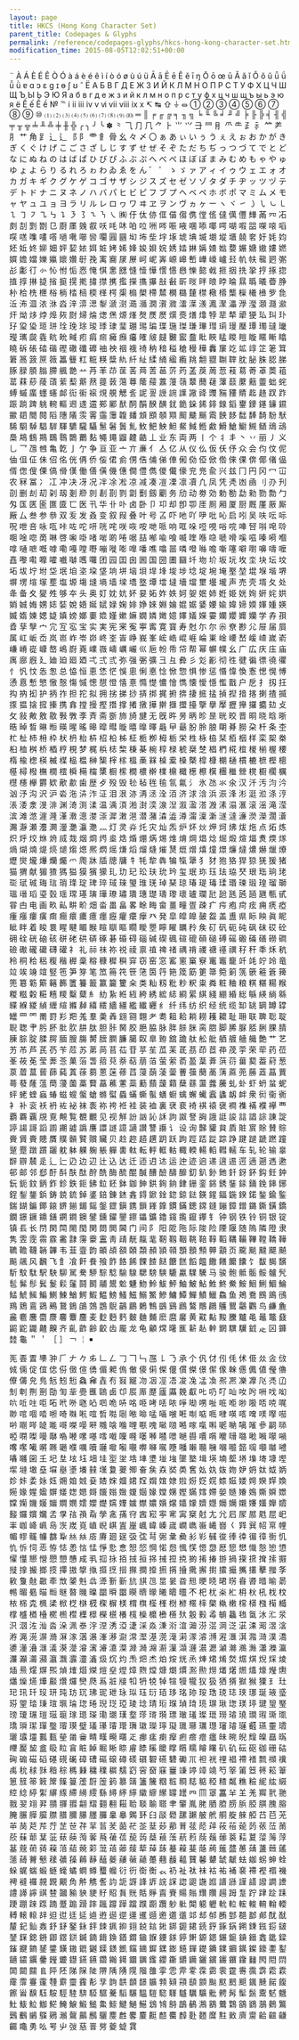 ```yaml
---
layout: page
title: HKCS (Hong Kong Character Set)
parent_title: Codepages & Glyphs
permalink: /reference/codepages-glyphs/hkcs-hong-kong-character-set.html
modification_time: 2015-08-05T12:02:51+00:00
---
```


¨ À Á È É Ê Ò Ó à á è é ê ì í ò ó ø ù ú ü Ā ā Ē ē Ě ě ī ŋ Ō ō œ ū Ǎ ǎ ǐ Ǒ ǒ ǔ ǖ ǘ ǚ ǜ ɐ ɑ ɔ ɛ ɡ ɪ ɵ ʃ ʊ ˆ Ё А Б В Г Д Е Ж З И Й К Л М Н О П Р С Т У Ф Х Ц Ч Ш Щ Ъ Ы Ь Э Ю Я а б в г д е ж з и й к л м н о п р с т у ф х ц ч ш щ ъ ы ь э ю я ё Ế ế Ề ề № ℡ ⅰ ⅱ ⅲ ⅳ ⅴ ⅵ ⅶ ⅷ ⅸ ⅹ ↸ ↹ ⇧ ⏚ ⏛ ① ② ③ ④ ⑤ ⑥ ⑦ ⑧ ⑨ ⑩ ⑴ ⑵ ⑶ ⑷ ⑸ ⑹ ⑺ ⑻ ⑼ ⑽ ═ ║ ╒ ╓ ╔ ╕ ╖ ╗ ╘ ╙ ╚ ╛ ╜ ╝ ╞ ╟ ╠ ╡ ╢ ╣ ╤ ╥ ╦ ╧ ╨ ╩ ╪ ╫ ╬ ╭ ╮ ╯ ╰ ✽ ⺀ ⺄ ⺆ ⺇ ⺈ ⺊ ⺌ ⺍ ⺕ ⺜ ⺝ ⺥ ⺧ ⺪ ⺬ ⺮ ⺶ ⺼ ⺾ ⻆ ⻊ ⻌ ⻍ ⻏ ⻖ ⻗ ⻞ ⻣ ⼳ 々 〆 〇 ぁ あ ぃ い ぅ う ぇ え ぉ お か が き ぎ く ぐ け げ こ ご さ ざ し じ す ず せ ぜ そ ぞ た だ ち ぢ っ つ づ て で と ど な に ぬ ね の は ば ぱ ひ び ぴ ふ ぶ ぷ へ べ ぺ ほ ぼ ぽ ま み む め も ゃ や ゅ ゆ ょ よ ら り る れ ろ ゎ わ ゐ ゑ を ん ゛ ゜ ゝ ゞ ァ ア ィ イ ゥ ウ ェ エ ォ オ カ ガ キ ギ ク グ ケ ゲ コ ゴ サ ザ シ ジ ス ズ セ ゼ ソ ゾ タ ダ チ ヂ ッ ツ ヅ テ デ ト ド ナ ニ ヌ ネ ノ ハ バ パ ヒ ビ ピ フ ブ プ ヘ ベ ペ ホ ボ ポ マ ミ ム メ モ ャ ヤ ュ ユ ョ ヨ ラ リ ル レ ロ ヮ ワ ヰ ヱ ヲ ン ヴ ヵ ヶ ー ヽ ヾ ㇀ ㇁ ㇂ ㇃ ㇄ ㇅ ㇆ ㇇ ㇈ ㇉ ㇊ ㇋ ㇌ ㇍ ㇎ ㇏ ㈱ 㐵 㑀 㑊 㑌 㑤 㑳 㑺 㑽 㑾 㒓 㒖 㒥 㒯 㒼 㓁 㓈 㓟 㓤 㓻 㔆 㔾 㕑 㕓 㕙 㕡 㕭 㕰 㕲 㕷 㕸 㖄 㖗 㖘 㖡 㖥 㖭 㖿 㗁 㗅 㗇 㗊 㗎 㗒 㗖 㗛 㗝 㗱 㗲 㗳 㗻 㗾 㘉 㘘 㘚 㘣 㘥 㘭 㘵 㘹 㘾 㙇 㙈 㙉 㙎 㙟 㙡 㙺 㚁 㚚 㚥 㚪 㚬 㚰 㚱 㚵 㚹 㚼 㛁 㛃 㛄 㛅 㛇 㛈 㛓 㛔 㛖 㛝 㛡 㛢 㛥 㛦 㛵 㜁 㜃 㜈 㜊 㜍 㜜 㜢 㜣 㜥 㜬 㜭 㜰 㜲 㜳 㜺 㝀 㝃 㝢 㝯 㞗 㞠 㞹 㞾 㟖 㟲 㟸 㟻 㠏 㠙 㠠 㠭 㠶 㠸 㡣 㢠 㣃 㣌 㣑 㣔 㣺 㤈 㤔 㤧 㤲 㤿 㥍 㥣 㥸 㦀 㦉 㦊 㦒 㦙 㦛 㦡 㦤 㦸 㧜 㧢 㧥 㧬 㧸 㧻 㧾 㨁 㨃 㨆 㨗 㨘 㨩 㨪 㨴 㩋 㩒 㩗 㩜 㩞 㩦 㩧 㪗 㪫 㪽 㫞 㫠 㫰 㫲 㫻 㬎 㬙 㬢 㬫 㬹 㭂 㭘 㭠 㭱 㭲 㭻 㭼 㮀 㮕 㮖 㮙 㮡 㮼 㮾 㯂 㯄 㯗 㯝 㯬 㯲 㯳 㯴 㰍 㰑 㰕 㰘 㱔 㲋 㳋 㳍 㳑 㳖 㳜 㳫 㳯 㴒 㴓 㴝 㴲 㴻 㵆 㵌 㵎 㵑 㵟 㵢 㵩 㵪 㵯 㵵 㵽 㶅 㶈 㶊 㶏 㶑 㶥 㶭 㶴 㶿 㷆 㷇 㷉 㷌 㷍 㷓 㷛 㷧 㷨 㷫 㷳 㷴 㷷 㷼 㷽 㸆 㹀 㹃 㹈 㹕 㹴 㺨 㺩 㺪 㺭 㺱 㺸 㺿 㻂 㻇 㻊 㻌 㻐 㻑 㻖 㻗 㻚 㻛 㻞 㻡 㻢 㻧 㻩 㻫 㻰 㻳 㻴 㻺 㻼 㻿 㼀 㼄 㼆 㼇 㼎 㽓 㽘 㽙 㽣 㽼 㾓 㿀 㿈 㿗 㿜 㿥 㿭 㿹 㿺 䀄 䀉 䀝 䀹 䁅 䁓 䁗 䁢 䁥 䁪 䁯 䁱 䂨 䂻 䂿 䃈 䃘 䃟 䃸 䃺 䄂 䄃 䄄 䄉 䄎 䄲 䅧 䅬 䅮 䅼 䅿 䆐 䆲 䇄 䇊 䇏 䇛 䇭 䇯 䇹 䈑 䈣 䉀 䉠 䉪 䉶 䉺 䊌 䊔 䊢 䊵 䊹 䊼 䋴 䋻 䋼 䌫 䍮 䎗 䎚 䎺 䏁 䏙 䏟 䏭 䏰 䏲 䐁 䐂 䐓 䐥 䐭 䑺 䒏 䒑 䒟 䒠 䒢 䒰 䒷 䒽 䓀 䓃 䓅 䓎 䓝 䓞 䓟 䓤 䓩 䓪 䓫 䓬 䓴 䔃 䔄 䔉 䔋 䔖 䔛 䔝 䔧 䔮 䔳 䔶 䔻 䔽 䔿 䕃 䕑 䕒 䕕 䕘 䕜 䕡 䕢 䕪 䕭 䕷 䕸 䖅 䖦 䖳 䗚 䗩 䗪 䘃 䘆 䘏 䘕 䘗 䙛 䙺 䚀 䚡 䚻 䛏 䛐 䛵 䛷 䜓 䜘 䜶 䝄 䝎 䝏 䝼 䞘 䞦 䟕 䟭 䟴 䠀 䠋 䠷 䡝 䡱 䢛 䢭 䢮 䣐 䣝 䣭 䣳 䣺 䤆 䤑 䤞 䤥 䤪 䤭 䤵 䤼 䤾 䥅 䥑 䥓 䥥 䥪 䥲 䦉 䦡 䦧 䧟 䧥 䧧 䨏 䨝 䨤 䨵 䪖 䪤 䪴 䪸 䫑 䫤 䫿 䬐 䬙 䬠 䬬 䬷 䭯 䭰 䭲 䭻 䭾 䮎 䮐 䮓 䮖 䮗 䮝 䮽 䮾 䯀 䰄 䰇 䰎 䰲 䰻 䰾 䱀 䱇 䱗 䱛 䱭 䱷 䱻 䱽 䲁 䲅 䲤 䲮 䲰 䲷 䳍 䳡 䳢 䳭 䴇 䴉 䴐 䴴 䵶 䵷 䶉 䶑 䶜 丄 业 东 両 两 丨 个 丬 丯 丶 丷 丽 丿 义 乚 乛 乪 乸 亀 亁 亅 亇 争 亘 亚 亠 亣 亷 亻 亼 亿 从 仪 仫 仮 仸 伃 众 会 伨 伩 伲 伷 伹 佂 佅 佋 佲 侊 侢 侨 侫 侰 侴 侽 俈 俌 俤 俥 俰 俲 俹 俽 倃 倈 倮 倴 倻 偖 偘 偦 偬 傁 傈 傐 傦 傼 働 僐 僙 僟 僡 僴 僼 儁 儍 儎 儫 兖 兠 兪 兴 兹 冂 円 冈 冖 冚 农 冧 冨 冫 冮 冲 决 冴 况 冸 凃 凇 凉 减 凑 凒 凓 凛 凟 凢 凤 凭 凴 凼 凾 刂 刅 刋 刟 删 刦 刧 刴 刼 剗 剙 剠 剨 剳 剹 劏 劐 劔 劚 务 劤 动 劵 効 勅 勌 勐 勑 勠 勡 勹 匁 匤 匧 匬 匲 匳 匸 医 卂 华 卝 卟 卤 卧 卩 卭 却 卽 卾 厓 厠 厢 厦 厨 厩 厪 厫 厮 厰 厶 叁 参 叅 双 叐 发 叒 变 叙 叚 叠 叶 号 叾 吓 吔 吖 吚 吡 吣 启 吲 吴 呋 呍 呩 呪 呭 咅 咏 咓 咔 咗 咜 咞 咣 咤 咲 咴 咹 哋 哌 响 哐 哚 哣 哯 唂 唍 唓 唘 唞 唣 唥 唨 唫 唿 啇 啉 啓 啝 啩 啫 啱 啲 啳 啹 喆 喐 喩 喰 喴 喹 喺 喼 嗁 嗗 嗘 嗞 嗪 嗬 嗰 嗱 嗵 嗻 嘅 嘑 嘞 嘠 嘡 嘢 嘣 嘥 嘭 嘷 噃 噍 噏 噐 噒 噔 噝 噡 噺 噻 噼 嚉 嚊 嚋 嚒 嚞 嚟 嚡 嚤 嚯 嚱 嚹 嚿 囖 团 园 囯 囱 囻 国 圀 圕 圝 圲 圽 圿 坂 坃 坆 坔 块 坛 坟 坧 坺 坾 坿 垈 垊 垍 垐 垜 垡 垧 垪 垴 垻 垾 埄 埈 埗 埝 埞 埦 埯 埾 堃 堒 堢 堦 堺 塀 塄 塇 塜 塟 塩 塬 塲 塳 墒 墙 墚 墧 墪 墰 墵 墶 墻 壋 壐 壜 壠 声 売 壳 壻 夂 处 夅 备 夊 夑 夝 够 夲 头 奥 奵 妉 妔 妚 妟 妬 妰 妷 妸 妿 姄 姉 姙 姫 姯 姰 姸 姹 娂 娋 娍 娒 娚 娡 娤 娧 娪 娫 娬 娽 婅 婔 婙 婡 婣 婨 婫 婮 婱 婹 婾 媁 媂 媆 媈 媑 媖 媙 媠 媡 媤 媫 嫃 嫎 嫏 嫑 嫓 嫤 嫰 嫲 嫺 嫾 嬍 嬑 嬕 嬟 嬫 孁 孄 孆 孊 孏 学 孨 孭 孴 孶 孼 宀 宂 宐 宖 宝 实 実 宪 宷 寃 寕 寗 寛 寳 寿 尅 尓 尔 尜 尞 尠 尣 屉 届 屓 属 屸 岅 岙 岚 岜 岞 岺 峁 峂 峑 峕 峥 峩 峯 峵 峼 崐 崕 崘 崬 崯 崾 嵆 嵈 嵖 嵗 嵛 嵰 嵴 嵸 嵻 嶅 嶋 嶎 嶤 嶫 嶶 嶹 巁 巗 巛 巵 帉 帋 帒 帮 幂 幈 幞 幺 广 広 庆 庒 庙 庽 廍 廐 廴 廸 廹 廻 廼 弌 弍 弎 弥 强 弻 彍 彐 彑 彜 彡 彣 彲 彻 徃 徤 徧 徱 徺 忂 忄 忛 忟 怣 怱 总 恊 恒 恵 恷 恾 悞 悤 悧 悳 惗 惞 惣 惧 惨 惩 惽 愇 愌 愙 愢 愰 愽 慂 慐 慙 慜 慠 慤 慯 慽 憁 憇 憕 憘 憙 憜 憷 憹 懀 懏 懐 懓 懚 懢 戬 户 戹 扌 扨 抂 抅 抐 抝 护 抦 拃 担 拕 拟 拥 挘 挮 挱 挵 挷 捤 捬 捹 捿 掋 掹 揁 揑 揞 揢 揦 揸 揻 揼 揾 搇 搲 搸 携 搻 摚 摱 摼 撍 撑 撯 撴 撶 擀 擓 擝 擡 擥 擧 擪 攊 攑 攞 攟 攰 攴 攵 敍 敟 敫 敭 斅 斆 斈 斉 斋 斵 斾 旑 旔 无 旣 旿 昘 昞 昣 昰 晄 晈 晋 晍 晓 晗 晣 晧 晫 晳 晽 暅 暎 暒 暚 暤 暭 暳 暶 暿 曍 曎 曧 曱 朂 朌 朎 朖 朙 朞 朥 朶 杄 条 杢 杧 杫 杮 枏 枠 枤 枬 枱 枿 柖 柗 柹 柾 栀 栁 栂 栃 栄 栍 栐 栛 栞 栢 栶 样 栾 桇 桊 桕 桖 桝 桥 梄 梈 梘 梦 梶 梹 梽 棃 棅 棊 椀 椁 椂 椃 椉 椘 椙 椚 椛 椬 椶 椾 楃 楆 楕 楡 楤 楧 楲 楳 榀 榅 榊 榘 榟 榢 榲 槀 槑 槕 槖 槡 槩 槹 槺 樃 樋 樌 樚 樜 樫 樬 樭 樳 橃 橅 橌 橒 橓 橗 橣 橥 橱 橴 橺 檂 檊 檏 檙 檝 檧 檫 檱 檲 檵 檾 櫈 櫉 櫊 櫔 櫘 櫶 欅 欝 欵 歒 歗 歯 歴 歺 殁 毁 毜 毡 毪 毺 氜 氱 氵 氷 氹 氺 氽 汉 汘 汚 汮 汵 汹 汿 沟 沢 沪 沯 沲 泋 泎 泟 泪 泿 洂 洅 洆 洤 洦 济 浗 浛 浜 浱 浲 涁 涏 涖 涤 涥 涱 涹 淾 渂 渄 渊 渏 渕 渘 温 渪 湏 湐 湗 湙 湶 湼 溆 溋 溚 溵 溸 溻 滙 滚 滛 滝 滢 滨 滩 滺 漄 漋 漌 漖 漗 漤 漴 漽 潄 潖 潜 潴 潹 澁 澊 澝 澟 澵 澻 澾 濓 濙 濚 濶 濸 瀃 瀞 瀬 灋 灍 灐 灔 灜 灧 灬 灯 灵 灷 灹 灾 灿 炁 炉 炋 炏 炠 炣 炥 炦 炧 点 炻 炼 炽 烀 烄 烌 烐 烕 烖 烟 烱 烵 烾 焅 焝 焩 焫 焬 焳 焴 焵 焻 焾 煀 煅 煊 煏 煑 煗 煫 煱 煳 煵 煶 煷 煺 煼 煾 熈 熌 熎 熑 熖 熘 熢 熣 熭 熴 熷 熺 燑 燝 燫 燵 燶 爀 爉 爎 爏 爕 爖 爗 爤 爥 爫 爮 牀 牐 牕 牗 牜 牦 犂 犇 犏 犔 犟 犭 犲 狍 狢 猂 猄 猐 猨 猪 猫 猬 献 猸 猹 獁 獈 獏 獱 獴 玌 玏 玘 玜 玞 玧 玪 玺 珉 珎 珏 珐 珕 珡 珢 珤 珦 珯 珳 珷 珹 珻 琂 琑 琒 琔 琕 琗 琙 琜 琞 琟 琷 琸 琹 琼 瑃 瑅 瑇 瑈 瑉 瑓 瑖 瑝 瑠 瑡 瑥 瑨 瑫 瑬 瑴 瑶 瑺 璂 璌 璍 璙 璛 璝 璤 璴 璹 瓈 瓌 瓐 瓓 瓧 瓰 瓱 瓲 瓸 甅 甎 甙 甞 甴 电 画 畂 畆 畊 畍 畑 畓 畕 畠 畧 畭 畮 畲 畺 疃 疍 疎 疒 疞 疱 疴 痃 痈 痜 瘂 瘇 瘬 瘻 癀 癍 癎 癏 癑 癔 癦 癧 癯 癳 癴 癶 発 皐 皡 皥 皷 盌 盖 盙 県 眎 眏 眞 眤 眦 眫 着 睃 睘 睲 睷 睸 睺 睻 瞓 瞘 瞯 瞹 瞾 矃 矅 矋 矝 矦 矴 矾 砈 砘 砜 砞 砹 砼 砽 硂 硄 硇 硋 硑 硓 硔 硦 硺 碁 碈 碍 碯 碱 碶 碸 碹 磇 磒 磓 磗 磘 磤 磮 磰 磱 磵 礆 礮 礲 礳 礴 礶 礻 礼 祘 祙 祢 祱 祾 禀 禃 禆 禇 禑 禙 禝 禟 禥 禩 秄 秆 秊 秌 秔 秢 秱 秴 稆 稪 稭 稺 稾 穃 穅 穉 穥 穽 窃 窑 窓 窰 窻 窼 竂 竃 竈 竉 竏 竓 竚 竛 竜 竝 竢 竧 竩 竪 竾 笋 笌 笔 笟 笧 笩 笹 筂 筃 筕 筢 筬 筯 筻 箒 箢 箣 箲 篏 篐 篬 篺 篼 簒 簕 簛 簵 籂 籄 籑 籖 籝 籭 籰 籴 类 籼 籾 粃 粆 粎 粜 粦 粧 粬 粮 粸 糂 糃 糇 糉 糍 糓 糚 糦 糭 糳 糵 糹 糼 紥 絍 絚 絝 綉 綋 綕 綗 綤 綨 綫 綳 緍 総 緐 緓 緔 緜 緤 緥 緵 緽 緾 縇 縧 繛 繥 繧 繬 繮 繿 纎 纒 纟 纤 纬 纺 织 经 统 缆 缷 罀 罁 罇 罉 罎 罒 罓 罱 罸 羏 羓 羗 羣 羮 羴 翝 翧 翺 耂 耈 耝 耠 耥 耮 耯 耱 耻 耼 联 聛 聡 聢 聣 聦 肀 肟 肧 肶 肷 肼 肽 胆 胩 胬 胶 脃 脇 脉 脌 脎 脒 脔 脗 脚 脪 脲 脴 脷 腂 腈 腖 腙 腚 腬 腭 腼 膄 膓 膥 膪 膶 臁 臈 臤 臯 臶 舘 舚 舦 舩 舭 舾 艔 艢 艥 艶 艹 艺 艻 芇 芦 芪 芿 苄 苊 苏 苐 苘 苢 苮 苷 苸 苼 苽 苿 茋 茘 茚 茝 茽 荗 荢 荣 荦 药 莅 莑 莜 莬 莹 莾 菍 菓 菭 萅 萔 萖 萘 萜 萠 萡 萤 萦 萮 萾 葈 葊 葓 葕 葘 葜 葢 葤 葱 葲 葿 蒀 蒈 蒒 蒓 蒖 蒣 蒭 蒽 蒾 蓚 蓞 蓡 蓢 蓤 蓥 蓸 蔃 蔅 蔐 蔳 蔴 蔸 蕂 蕋 蕌 蕒 蕚 蕟 蕯 蕰 蕳 薓 薗 藁 藖 藠 藮 藼 蘂 蘍 蘏 蘐 蘔 蘖 蘨 蘯 虂 虅 虬 虲 虾 蚒 蚠 蚭 蚲 蛯 蝰 蝱 蝽 螆 螋 螌 螥 螩 螱 蟁 蟎 蟖 蟚 蟮 蟵 蠄 蠏 蠘 蠧 蠭 衂 衅 衆 衏 衞 衠 衤 补 衮 袄 袇 袏 袐 袜 袠 袮 袴 袵 袿 装 裇 裏 裦 裵 裿 褀 褤 襃 襇 襍 襔 襥 襷 覀 覇 覉 覊 覑 覔 覥 覧 覩 覼 见 视 觧 訜 訩 訫 訸 訽 詉 詧 詾 誐 誔 誜 誩 誯 誴 諌 諚 諪 諹 謌 謟 謭 謿 譃 譌 譍 譞 譢 譩 讁 讃 讐 讛 讠 设 询 豑 貛 貟 貭 賍 賔 賖 賛 賩 賫 賲 賷 贃 贋 贌 贑 贒 贘 贜 贝 赺 趂 趦 趩 跀 跃 跔 踁 踎 踨 踪 踭 踺 蹆 蹏 蹨 蹱 蹵 蹷 蹾 躀 躧 躭 躰 躶 躹 躼 軃 軎 軚 転 軤 軭 軲 輙 輭 輰 轁 轊 轜 车 轧 轮 输 辠 辥 辧 辳 辵 辶 辷 辸 边 辺 辻 込 达 迁 迊 迌 迏 运 迚 迹 逈 递 逳 逷 遌 遖 遡 遤 遬 邨 邮 邻 郄 酑 酙 酜 酞 酧 酰 酶 酼 醌 醎 醩 醶 醻 釄 釖 釟 釥 釶 釺 釾 鈈 鈎 鈓 鈡 鈨 鈪 鈫 鈵 鈼 鉁 鉄 鉕 鉘 鉝 鉟 鉢 鉫 鉮 鉷 銁 銄 銉 銏 銮 銱 銹 銺 銾 銿 鋔 鋛 鋣 鋥 鋫 鋬 鋲 鋳 鋴 鋶 鋽 錃 錇 錬 錰 錱 鍀 鍁 鍂 鍃 鍄 鍅 鍈 鍟 鍢 鍦 鍨 鍩 鍫 鍮 鍳 鍴 鍸 鍽 鎁 鎄 鎅 鎆 鎇 鎐 鎜 鎠 鎭 鎸 鎻 鎽 鎿 鏆 鏋 鏓 鏛 鏠 鏰 鏱 鏳 鏴 鐁 鐄 鐈 鐗 鐛 鐝 鐤 鐥 鐦 鐧 鐭 鐾 鑂 鑃 鑍 鑔 鑘 鑛 鑥 鑧 鑬 鑹 鑻 钅 钟 钢 铁 铃 铜 银 锭 镇 镸 长 閅 閖 閗 閙 閠 関 閦 閧 閪 门 间 阝 阳 阸 陁 际 陖 险 陻 隁 随 隖 隣 隥 隶 隽 雴 霃 霛 霡 霱 霴 霶 靀 靁 靑 靕 靗 靝 靟 靭 靱 鞇 鞉 鞛 鞟 鞱 鞲 鞴 鞸 鞺 鞽 鞾 韀 韂 韈 韒 韠 韦 韮 韲 韵 頔 頕 頟 頣 頮 頳 頴 顇 顋 顖 顦 顨 顬 页 颴 颷 颹 飃 飇 飈 飊 风 飜 飞 飠 飡 飦 飬 飱 飵 餎 餙 餜 餷 餸 餹 餻 饀 饂 饊 饍 饝 饢 饣 馛 馤 馪 馸 馼 駄 駅 駚 駠 駡 駦 駵 騌 騐 騟 騡 騦 騯 騻 騼 驘 驜 驣 马 骏 骲 骶 骺 骽 髗 髠 髢 髴 髿 鬂 鬉 鬏 鬔 鬪 鬭 鬴 鬹 魀 魐 魩 魿 鮁 鮃 鮋 鮍 鮎 鮏 鮗 鮝 鮟 鮰 鯏 鯝 鯩 鯭 鯱 鯴 鯿 鰂 鰊 鰌 鰐 鰕 鰛 鰟 鰠 鰦 鰯 鰵 鰺 鱅 鱏 鱓 鱝 鱲 鱻 鱼 鴂 鴌 鴖 鴡 鴴 鴹 鵄 鵉 鵎 鵐 鵞 鵭 鵮 鵼 鵾 鶃 鶓 鶥 鶫 鶽 鷀 鷄 鷉 鷔 鷼 鸊 鸌 鸎 鸘 鸜 鸟 鹻 麁 麄 麅 麐 麕 麖 麘 麞 麢 麦 麨 麪 麫 麬 麯 麱 麽 麿 黁 黄 黆 黇 黢 黱 黸 黾 鼂 鼈 鼗 鼦 鼧 鼹 齄 齅 齐 齓 齚 齢 齩 齿 龎 龙 龟 龥 龦 龧 龨 龩 龪 龫 龬 龭 龮 龯 龰 龱 龲 龳 龜 ＂ ＇ ［ ］ ￢ ￤ ￭ 

&#x20021; &#x2003e; &#x20046; &#x2004e; &#x20068; &#x20086; &#x20087; &#x2008a; &#x20094; &#x200ca; &#x200cb; &#x200cc; &#x200cd; &#x200d1; &#x200ee; &#x2010c; &#x2010e; &#x20118; &#x201a4; &#x201a9; &#x201ab; &#x201c1; &#x201d4; &#x201f2; &#x20204; &#x2020c; &#x20214; &#x20239; &#x2025b; &#x20274; &#x20275; &#x20299; &#x2029e; &#x202a0; &#x202b7; &#x202bf; &#x202c0; &#x202e5; &#x2030a; &#x20325; &#x20341; &#x20345; &#x20346; &#x20347; &#x2037e; &#x2037f; &#x20380; &#x203a0; &#x203a7; &#x203b5; &#x203c9; &#x203cb; &#x203f5; &#x203fc; &#x20413; &#x20414; &#x2041f; &#x20465; &#x20487; &#x2048e; &#x20491; &#x20492; &#x204a3; &#x204d7; &#x204fc; &#x204fe; &#x20547; &#x2058e; &#x205a5; &#x205b3; &#x205c3; &#x205ca; &#x205d0; &#x205d5; &#x205df; &#x205e0; &#x205eb; &#x20611; &#x20615; &#x20619; &#x2061a; &#x20630; &#x20656; &#x20676; &#x2070e; &#x20731; &#x20779; &#x2082c; &#x20873; &#x208d5; &#x20916; &#x20923; &#x20954; &#x20979; &#x209e7; &#x20a11; &#x20a50; &#x20a6f; &#x20ab4; &#x20ac2; &#x20acd; &#x20b0d; &#x20b8f; &#x20b9f; &#x20ba8; &#x20ba9; &#x20bbf; &#x20bc6; &#x20bcb; &#x20be2; &#x20beb; &#x20bfb; &#x20bff; &#x20c0b; &#x20c0d; &#x20c20; &#x20c34; &#x20c3a; &#x20c3b; &#x20c41; &#x20c42; &#x20c43; &#x20c53; &#x20c65; &#x20c77; &#x20c78; &#x20c7c; &#x20c8d; &#x20c96; &#x20c9c; &#x20cb5; &#x20cb8; &#x20ccf; &#x20cd3; &#x20cd4; &#x20cd5; &#x20cd6; &#x20cdd; &#x20ced; &#x20cff; &#x20d15; &#x20d28; &#x20d31; &#x20d32; &#x20d46; &#x20d47; &#x20d48; &#x20d49; &#x20d4c; &#x20d4d; &#x20d4e; &#x20d6f; &#x20d71; &#x20d74; &#x20d7c; &#x20d7e; &#x20d7f; &#x20d96; &#x20d9c; &#x20da7; &#x20db2; &#x20dc8; &#x20e04; &#x20e09; &#x20e0a; &#x20e0d; &#x20e0e; &#x20e0f; &#x20e10; &#x20e11; &#x20e16; &#x20e1d; &#x20e4c; &#x20e6d; &#x20e73; &#x20e75; &#x20e76; &#x20e77; &#x20e78; &#x20e79; &#x20e7a; &#x20e7b; &#x20e8c; &#x20e96; &#x20e98; &#x20e9d; &#x20ea2; &#x20eaa; &#x20eab; &#x20eac; &#x20eb6; &#x20ed7; &#x20ed8; &#x20edd; &#x20ef8; &#x20ef9; &#x20efa; &#x20efb; &#x20f1d; &#x20f26; &#x20f2d; &#x20f2e; &#x20f30; &#x20f31; &#x20f3b; &#x20f4c; &#x20f64; &#x20f8d; &#x20f90; &#x20fad; &#x20fb4; &#x20fb5; &#x20fb6; &#x20fbc; &#x20fdf; &#x20fea; &#x20feb; &#x20fec; &#x20fed; &#x21014; &#x2101d; &#x2101e; &#x2104f; &#x2105c; &#x2106f; &#x21075; &#x21076; &#x21077; &#x21078; &#x2107b; &#x21088; &#x21096; &#x2109d; &#x210b4; &#x210bf; &#x210c0; &#x210c1; &#x210c7; &#x210c8; &#x210c9; &#x210cf; &#x210d3; &#x210e4; &#x210f4; &#x210f5; &#x210f6; &#x2112f; &#x2113b; &#x2113d; &#x21145; &#x21148; &#x2114f; &#x21180; &#x21187; &#x211d9; &#x2123c; &#x2124f; &#x2127c; &#x212a8; &#x212a9; &#x212b0; &#x212e3; &#x212fe; &#x21302; &#x21303; &#x21304; &#x21305; &#x21336; &#x2133a; &#x21375; &#x21376; &#x2138e; &#x21398; &#x2139c; &#x213c5; &#x213c6; &#x213ed; &#x213fe; &#x21413; &#x21416; &#x21424; &#x2143f; &#x21452; &#x21454; &#x21455; &#x2148a; &#x21497; &#x214b6; &#x214e8; &#x214fd; &#x21577; &#x21582; &#x21596; &#x2160a; &#x21613; &#x21619; &#x2163e; &#x21661; &#x21692; &#x216b8; &#x216ba; &#x216c0; &#x216c1; &#x216c2; &#x216d3; &#x216d5; &#x216df; &#x216e6; &#x216e7; &#x216e8; &#x216fa; &#x216fb; &#x216fc; &#x216fe; &#x2170d; &#x21710; &#x21726; &#x2173a; &#x2173b; &#x2173c; &#x21757; &#x2176c; &#x2176d; &#x2176e; &#x2176f; &#x21770; &#x21771; &#x21773; &#x21774; &#x217ab; &#x217b0; &#x217b1; &#x217b2; &#x217b3; &#x217b4; &#x217b5; &#x217c3; &#x217c7; &#x217d9; &#x217da; &#x217db; &#x217dc; &#x217df; &#x217ef; &#x217f5; &#x217f6; &#x217f8; &#x217f9; &#x217fa; &#x217fb; &#x217fc; &#x21820; &#x21828; &#x21829; &#x2182a; &#x2182d; &#x21839; &#x2183a; &#x2183b; &#x21840; &#x21845; &#x21852; &#x2185e; &#x21861; &#x21862; &#x21863; &#x21864; &#x21877; &#x2187b; &#x21883; &#x21884; &#x21885; &#x2189e; &#x2189f; &#x218a0; &#x218a1; &#x218a2; &#x218be; &#x218bf; &#x218d1; &#x218d6; &#x218d7; &#x218d8; &#x218d9; &#x218fa; &#x21903; &#x21904; &#x21905; &#x21910; &#x21911; &#x21912; &#x21915; &#x2191c; &#x21922; &#x21927; &#x2193b; &#x21944; &#x21958; &#x2196a; &#x2197c; &#x21980; &#x21983; &#x21988; &#x21996; &#x219db; &#x219f3; &#x21a2d; &#x21a34; &#x21a45; &#x21a4b; &#x21a63; &#x21b44; &#x21bc1; &#x21bc2; &#x21c2a; &#x21c70; &#x21ca2; &#x21ca5; &#x21cac; &#x21d46; &#x21d5e; &#x21d90; &#x21db6; &#x21dba; &#x21dca; &#x21dd1; &#x21deb; &#x21df9; &#x21e1c; &#x21e23; &#x21e37; &#x21e3d; &#x21e89; &#x21ea4; &#x21ea8; &#x21ec8; &#x21ed5; &#x21f0f; &#x21f15; &#x21f6a; &#x21f9e; &#x21fa1; &#x21fe8; &#x22045; &#x22049; &#x2207e; &#x2209a; &#x220c7; &#x220fc; &#x2212a; &#x2215b; &#x22173; &#x2217a; &#x221a1; &#x221c1; &#x221c3; &#x22208; &#x2227c; &#x22321; &#x22325; &#x223bd; &#x223d0; &#x223d7; &#x223fa; &#x22465; &#x22471; &#x2248b; &#x22491; &#x224b0; &#x224ed; &#x22513; &#x2251b; &#x22530; &#x22554; &#x2258d; &#x225af; &#x225be; &#x2261b; &#x2261c; &#x2262b; &#x22668; &#x2267a; &#x22696; &#x22698; &#x226f4; &#x226f5; &#x226f6; &#x22712; &#x22714; &#x2271b; &#x2271f; &#x2272a; &#x22775; &#x22781; &#x22796; &#x227b4; &#x227b5; &#x227cd; &#x22803; &#x2285f; &#x22860; &#x22871; &#x228ad; &#x228c1; &#x228f7; &#x22926; &#x22939; &#x2294f; &#x22967; &#x2296b; &#x22980; &#x22993; &#x22a66; &#x22acf; &#x22ad5; &#x22ae6; &#x22ae8; &#x22b0e; &#x22b22; &#x22b3f; &#x22b43; &#x22b6a; &#x22bca; &#x22bce; &#x22c26; &#x22c27; &#x22c38; &#x22c4c; &#x22c51; &#x22c55; &#x22c62; &#x22c88; &#x22c9b; &#x22ca1; &#x22ca9; &#x22cb2; &#x22cb7; &#x22cc2; &#x22cc6; &#x22cc9; &#x22d07; &#x22d08; &#x22d12; &#x22d44; &#x22d4c; &#x22d67; &#x22d8d; &#x22d95; &#x22da0; &#x22da3; &#x22da4; &#x22db7; &#x22dee; &#x22e0d; &#x22e36; &#x22e42; &#x22e78; &#x22e8b; &#x22eb3; &#x22eef; &#x22f74; &#x22fcc; &#x22fe3; &#x23033; &#x23044; &#x2304b; &#x23066; &#x2307d; &#x2307e; &#x2308e; &#x230b7; &#x230bc; &#x230da; &#x23103; &#x2313d; &#x2317d; &#x23182; &#x231a4; &#x231a5; &#x231b3; &#x231c8; &#x231c9; &#x231f7; &#x231f8; &#x231f9; &#x2320f; &#x23225; &#x2322f; &#x23231; &#x23232; &#x23233; &#x23234; &#x23256; &#x23262; &#x23281; &#x23289; &#x2328a; &#x232ab; &#x232ac; &#x232ad; &#x232d2; &#x232e0; &#x232e1; &#x23300; &#x2330a; &#x2331f; &#x233b4; &#x233cc; &#x233de; &#x233e6; &#x233f4; &#x233f5; &#x233f9; &#x233fa; &#x233fe; &#x23400; &#x2343f; &#x23450; &#x2346f; &#x23472; &#x234e5; &#x23519; &#x23530; &#x23551; &#x2355a; &#x23567; &#x23595; &#x23599; &#x2359c; &#x235cd; &#x235ce; &#x235cf; &#x235f3; &#x23600; &#x23617; &#x2361a; &#x2363c; &#x23640; &#x23659; &#x2365f; &#x23677; &#x236a6; &#x236ad; &#x236ba; &#x236df; &#x236ee; &#x23703; &#x23716; &#x23720; &#x2372d; &#x2372f; &#x2373f; &#x23766; &#x23781; &#x237a2; &#x237bc; &#x237c2; &#x237d5; &#x237d6; &#x237d7; &#x2383a; &#x239c2; &#x23aa7; &#x23adb; &#x23aee; &#x23afa; &#x23b1a; &#x23b5a; &#x23c63; &#x23c99; &#x23c9a; &#x23c9b; &#x23cb5; &#x23cb7; &#x23cc7; &#x23cc8; &#x23cc9; &#x23cfc; &#x23cfd; &#x23cfe; &#x23cff; &#x23d40; &#x23d5b; &#x23d7e; &#x23d8f; &#x23db6; &#x23db7; &#x23db8; &#x23db9; &#x23dba; &#x23dbb; &#x23dbc; &#x23dbd; &#x23de3; &#x23df8; &#x23e06; &#x23e11; &#x23e2c; &#x23e2d; &#x23e2e; &#x23e2f; &#x23e30; &#x23e31; &#x23e39; &#x23e88; &#x23e89; &#x23e8a; &#x23e8b; &#x23eb9; &#x23ebf; &#x23ed7; &#x23ef7; &#x23ef8; &#x23ef9; &#x23efa; &#x23efb; &#x23efc; &#x23f35; &#x23f41; &#x23f4a; &#x23f61; &#x23f7f; &#x23f80; &#x23f81; &#x23f82; &#x23f8f; &#x23fb4; &#x23fb7; &#x23fc0; &#x23fc5; &#x23feb; &#x23fec; &#x23fed; &#x23fee; &#x23fef; &#x23ff0; &#x24011; &#x24039; &#x2403a; &#x2403b; &#x2403c; &#x2403d; &#x24057; &#x24085; &#x2408b; &#x2408c; &#x2408d; &#x24091; &#x240c9; &#x240e1; &#x240ec; &#x24104; &#x2410f; &#x24119; &#x2413f; &#x24140; &#x24144; &#x2414e; &#x24155; &#x24156; &#x24157; &#x2415c; &#x2415f; &#x24177; &#x2417a; &#x241a3; &#x241a4; &#x241a5; &#x241ac; &#x241b5; &#x241cd; &#x241e2; &#x241fc; &#x2421b; &#x2424b; &#x24256; &#x24259; &#x24276; &#x24277; &#x24278; &#x24284; &#x24293; &#x24295; &#x242a5; &#x242bf; &#x242c1; &#x242c9; &#x242ca; &#x242ee; &#x242fa; &#x2430d; &#x2431a; &#x24334; &#x24348; &#x24362; &#x24363; &#x24364; &#x24365; &#x2438c; &#x24396; &#x2439c; &#x243bd; &#x243c1; &#x243e9; &#x243ea; &#x243f2; &#x243f8; &#x24404; &#x24435; &#x24436; &#x2445a; &#x2445b; &#x24473; &#x24487; &#x24488; &#x244b9; &#x244bc; &#x244ce; &#x244d3; &#x244d6; &#x24505; &#x24521; &#x24578; &#x245c8; &#x24618; &#x2462a; &#x24665; &#x24674; &#x24697; &#x246d4; &#x24706; &#x24725; &#x2472f; &#x2478f; &#x247e0; &#x24812; &#x24823; &#x24882; &#x248e9; &#x248f0; &#x248f1; &#x248f2; &#x248f3; &#x248fb; &#x248ff; &#x24900; &#x24901; &#x2490c; &#x24916; &#x24917; &#x24919; &#x2492f; &#x24933; &#x24934; &#x2493e; &#x2493f; &#x24940; &#x24941; &#x24942; &#x24943; &#x24962; &#x24963; &#x24974; &#x24975; &#x24976; &#x2497b; &#x2497f; &#x24982; &#x24988; &#x24989; &#x2498a; &#x2498b; &#x2498c; &#x2498d; &#x2498e; &#x2498f; &#x24994; &#x249a4; &#x249a7; &#x249a9; &#x249ab; &#x249ac; &#x249ad; &#x249b7; &#x249b8; &#x249b9; &#x249ba; &#x249bb; &#x249c5; &#x249d0; &#x249da; &#x249de; &#x249df; &#x249e3; &#x249e5; &#x249ec; &#x249ed; &#x249f6; &#x249f7; &#x249f8; &#x249f9; &#x249fb; &#x24a0e; &#x24a12; &#x24a13; &#x24a15; &#x24a21; &#x24a22; &#x24a23; &#x24a24; &#x24a25; &#x24a26; &#x24a27; &#x24a28; &#x24a29; &#x24a2a; &#x24a3e; &#x24a42; &#x24a45; &#x24a4a; &#x24a4e; &#x24a4f; &#x24a50; &#x24a51; &#x24a5d; &#x24a65; &#x24a66; &#x24a67; &#x24a71; &#x24a77; &#x24a78; &#x24a79; &#x24a7a; &#x24a8c; &#x24a93; &#x24a94; &#x24a95; &#x24a96; &#x24aa4; &#x24aa5; &#x24aa6; &#x24aa7; &#x24ab1; &#x24ab2; &#x24ab3; &#x24aba; &#x24abb; &#x24abc; &#x24ac0; &#x24ac7; &#x24aca; &#x24ad1; &#x24adf; &#x24ae2; &#x24ae9; &#x24b0f; &#x24b6e; &#x24bf5; &#x24c09; &#x24c9e; &#x24c9f; &#x24cc9; &#x24cd9; &#x24d06; &#x24d13; &#x24db8; &#x24dea; &#x24deb; &#x24e3b; &#x24e50; &#x24ea5; &#x24ea7; &#x24f0e; &#x24f5c; &#x24f82; &#x24f86; &#x24f97; &#x24f9a; &#x24fa9; &#x24fb8; &#x24fc2; &#x2502c; &#x25052; &#x2509d; &#x2512b; &#x25148; &#x2517d; &#x2517e; &#x251cd; &#x251e3; &#x251e6; &#x251e7; &#x25220; &#x25221; &#x25250; &#x25299; &#x252c7; &#x252d8; &#x2530e; &#x25311; &#x25313; &#x25419; &#x25425; &#x2542f; &#x25430; &#x25446; &#x2546c; &#x2546e; &#x2549a; &#x25531; &#x25535; &#x2553f; &#x2555b; &#x2555c; &#x2555d; &#x2555e; &#x25562; &#x25565; &#x25566; &#x25581; &#x25584; &#x2558f; &#x255b9; &#x255d5; &#x255db; &#x255e0; &#x25605; &#x25635; &#x25651; &#x25683; &#x25695; &#x256e3; &#x256f6; &#x25706; &#x2571d; &#x25725; &#x2573d; &#x25772; &#x257c7; &#x257df; &#x257e0; &#x257e1; &#x25857; &#x2585d; &#x25872; &#x258c8; &#x258e1; &#x25903; &#x25946; &#x25956; &#x259ac; &#x259cc; &#x25a54; &#x25a95; &#x25a9c; &#x25aae; &#x25aaf; &#x25ae9; &#x25b74; &#x25b89; &#x25bb3; &#x25bb4; &#x25bc6; &#x25be4; &#x25be8; &#x25c01; &#x25c06; &#x25c21; &#x25c4a; &#x25c65; &#x25c91; &#x25ca4; &#x25cc0; &#x25cc1; &#x25cfe; &#x25d20; &#x25d30; &#x25d43; &#x25e0e; &#x25e49; &#x25e81; &#x25e82; &#x25e83; &#x25ea6; &#x25ebc; &#x25ed7; &#x25ed8; &#x25f1a; &#x25f4b; &#x25fe1; &#x25fe2; &#x26029; &#x26048; &#x26064; &#x26083; &#x26097; &#x260a4; &#x260a5; &#x26102; &#x26121; &#x26159; &#x2615a; &#x2615b; &#x2615c; &#x261ad; &#x261ae; &#x261b2; &#x261dd; &#x26258; &#x26261; &#x2626a; &#x2626b; &#x262d0; &#x26335; &#x2634b; &#x2634c; &#x26351; &#x263be; &#x263f5; &#x263f8; &#x26402; &#x26410; &#x26411; &#x26412; &#x2644a; &#x26469; &#x26484; &#x26488; &#x26489; &#x2648d; &#x26498; &#x26512; &#x26572; &#x265a0; &#x265ad; &#x265bf; &#x26612; &#x26626; &#x266af; &#x266b1; &#x266b5; &#x266da; &#x266e8; &#x266fc; &#x26716; &#x26741; &#x26799; &#x267b3; &#x267b4; &#x267cc; &#x2681c; &#x26846; &#x2685e; &#x2686e; &#x26888; &#x2688a; &#x26893; &#x268c7; &#x2690e; &#x26911; &#x26926; &#x26939; &#x26951; &#x269a8; &#x269b5; &#x269f2; &#x269fa; &#x26a2d; &#x26a2e; &#x26a34; &#x26a42; &#x26a51; &#x26a52; &#x26b05; &#x26b0a; &#x26b13; &#x26b15; &#x26b23; &#x26b28; &#x26b50; &#x26b51; &#x26b52; &#x26b53; &#x26b5b; &#x26b75; &#x26b82; &#x26b96; &#x26b97; &#x26b9d; &#x26bb3; &#x26bc0; &#x26bf7; &#x26c21; &#x26c40; &#x26c41; &#x26c46; &#x26c7e; &#x26c7f; &#x26c80; &#x26c81; &#x26c82; &#x26ca4; &#x26cb7; &#x26cb8; &#x26cbd; &#x26cc0; &#x26cc3; &#x26cd1; &#x26d22; &#x26d23; &#x26d24; &#x26d25; &#x26d26; &#x26d27; &#x26d28; &#x26d29; &#x26d2a; &#x26d51; &#x26d74; &#x26da0; &#x26da1; &#x26da2; &#x26da3; &#x26da4; &#x26da5; &#x26da6; &#x26da7; &#x26dae; &#x26ddc; &#x26dea; &#x26deb; &#x26df0; &#x26e00; &#x26e05; &#x26e07; &#x26e12; &#x26e42; &#x26e43; &#x26e44; &#x26e45; &#x26e6e; &#x26e72; &#x26e77; &#x26e84; &#x26e8b; &#x26e99; &#x26ed0; &#x26ed1; &#x26ed2; &#x26ed3; &#x26ed4; &#x26ed5; &#x26ed6; &#x26ed7; &#x26f26; &#x26f73; &#x26f74; &#x26f9f; &#x26fa1; &#x26fbe; &#x26fde; &#x26fdf; &#x2700e; &#x2704b; &#x27052; &#x27053; &#x27088; &#x270ad; &#x270ae; &#x270af; &#x270cd; &#x270d2; &#x270f8; &#x27109; &#x2710c; &#x2710d; &#x27126; &#x27127; &#x27164; &#x27165; &#x27175; &#x271cd; &#x2721b; &#x27267; &#x27280; &#x27285; &#x2728b; &#x272b2; &#x272b6; &#x272e6; &#x27352; &#x2739a; &#x273ff; &#x27422; &#x27450; &#x27484; &#x27486; &#x27574; &#x275a3; &#x275e0; &#x275e4; &#x275fd; &#x275fe; &#x27607; &#x2760c; &#x27632; &#x27639; &#x27655; &#x27656; &#x27657; &#x27694; &#x2770f; &#x27735; &#x27736; &#x27741; &#x2775e; &#x27784; &#x27785; &#x277cc; &#x27858; &#x27870; &#x2789d; &#x278b2; &#x278c8; &#x27924; &#x27967; &#x2797a; &#x279a0; &#x279dd; &#x279fd; &#x27a0a; &#x27a0e; &#x27a3e; &#x27a53; &#x27a59; &#x27a79; &#x27a84; &#x27abd; &#x27abe; &#x27af4; &#x27b06; &#x27b0b; &#x27b18; &#x27b38; &#x27b39; &#x27b3a; &#x27b48; &#x27bef; &#x27bf4; &#x27c12; &#x27c6c; &#x27cb1; &#x27cc5; &#x27d2f; &#x27d53; &#x27d54; &#x27d66; &#x27d73; &#x27d84; &#x27d8f; &#x27d98; &#x27dbd; &#x27ddc; &#x27e4d; &#x27e4f; &#x27f2e; &#x27ff9; &#x28002; &#x28009; &#x2801e; &#x28023; &#x28024; &#x28048; &#x28083; &#x28090; &#x280bd; &#x280be; &#x280e8; &#x280e9; &#x280f4; &#x2812e; &#x2814f; &#x2815d; &#x2816f; &#x28189; &#x281af; &#x281bc; &#x28207; &#x28218; &#x2821a; &#x28256; &#x2827c; &#x2829b; &#x282cd; &#x282e2; &#x28306; &#x28318; &#x2832f; &#x2833a; &#x28365; &#x2836d; &#x2837d; &#x2838a; &#x28412; &#x28468; &#x2846c; &#x28473; &#x28482; &#x28501; &#x2853c; &#x2853d; &#x2856c; &#x285e8; &#x285f4; &#x28600; &#x2860b; &#x28625; &#x2863b; &#x286aa; &#x286ab; &#x286b2; &#x286bc; &#x286d8; &#x286e6; &#x2870f; &#x28713; &#x28804; &#x2882b; &#x28933; &#x28948; &#x28949; &#x28956; &#x28964; &#x28968; &#x2896c; &#x2896d; &#x2897e; &#x28989; &#x289a8; &#x289aa; &#x289ab; &#x289b8; &#x289bc; &#x289c0; &#x289dc; &#x289de; &#x289e1; &#x289e3; &#x289e4; &#x289e7; &#x289e8; &#x289f9; &#x289fa; &#x289fb; &#x289fc; &#x28a0f; &#x28a16; &#x28a25; &#x28a29; &#x28a32; &#x28a36; &#x28a44; &#x28a45; &#x28a46; &#x28a47; &#x28a48; &#x28a49; &#x28a4a; &#x28a4b; &#x28a59; &#x28a5a; &#x28a81; &#x28a82; &#x28a83; &#x28a9a; &#x28a9b; &#x28a9c; &#x28ac0; &#x28ac6; &#x28acb; &#x28acc; &#x28ace; &#x28ade; &#x28adf; &#x28ae0; &#x28ae1; &#x28ae2; &#x28ae3; &#x28ae5; &#x28aea; &#x28afc; &#x28b0c; &#x28b13; &#x28b21; &#x28b22; &#x28b2b; &#x28b2c; &#x28b2d; &#x28b2f; &#x28b46; &#x28b4c; &#x28b4e; &#x28b50; &#x28b63; &#x28b64; &#x28b65; &#x28b66; &#x28b6c; &#x28b8f; &#x28b99; &#x28b9c; &#x28b9d; &#x28bb9; &#x28bc2; &#x28bc5; &#x28bd4; &#x28bd7; &#x28bd9; &#x28bda; &#x28be7; &#x28be8; &#x28be9; &#x28bea; &#x28beb; &#x28bec; &#x28bf5; &#x28bff; &#x28c03; &#x28c09; &#x28c1c; &#x28c1d; &#x28c23; &#x28c26; &#x28c2b; &#x28c30; &#x28c39; &#x28c3b; &#x28cca; &#x28ccd; &#x28cd2; &#x28d34; &#x28d99; &#x28db9; &#x28e0f; &#x28e36; &#x28e39; &#x28e65; &#x28e66; &#x28e97; &#x28eac; &#x28eb2; &#x28eb3; &#x28ed9; &#x28ee7; &#x28fc5; &#x29079; &#x29088; &#x2908b; &#x29093; &#x290af; &#x290b0; &#x290b1; &#x290c0; &#x290e4; &#x290e5; &#x290ec; &#x290ed; &#x2910d; &#x29110; &#x2913c; &#x2914d; &#x2915b; &#x2915e; &#x29170; &#x2919c; &#x291a8; &#x291d5; &#x291eb; &#x2941d; &#x29420; &#x29433; &#x2943f; &#x29448; &#x294d0; &#x294d9; &#x294da; &#x294e5; &#x294e7; &#x2959e; &#x295b0; &#x295b8; &#x295d7; &#x295e9; &#x295f4; &#x29720; &#x29732; &#x297d4; &#x29810; &#x29857; &#x298a4; &#x298d1; &#x298ea; &#x298f1; &#x298fa; &#x29903; &#x29905; &#x2992f; &#x29945; &#x29947; &#x29948; &#x29949; &#x2995d; &#x2996a; &#x2999d; &#x299c3; &#x299c9; &#x29a28; &#x29a4d; &#x29b05; &#x29b0e; &#x29bd5; &#x29c73; &#x29cad; &#x29d3e; &#x29d5a; &#x29d7c; &#x29d98; &#x29d9b; &#x29df6; &#x29e06; &#x29e2d; &#x29e68; &#x29eac; &#x29eb0; &#x29ec3; &#x29ef8; &#x29f23; &#x29f30; &#x29fb7; &#x29fde; &#x2a014; &#x2a087; &#x2a0b9; &#x2a0e1; &#x2a0ed; &#x2a0f3; &#x2a0f8; &#x2a0fe; &#x2a107; &#x2a123; &#x2a133; &#x2a134; &#x2a150; &#x2a192; &#x2a193; &#x2a1ab; &#x2a1b4; &#x2a1b5; &#x2a1df; &#x2a1f5; &#x2a220; &#x2a233; &#x2a293; &#x2a29f; &#x2a2b2; &#x2a2b4; &#x2a2b6; &#x2a2ba; &#x2a2bd; &#x2a2df; &#x2a2ff; &#x2a351; &#x2a3a9; &#x2a434; &#x2a45b; &#x2a5c6; &#x2a5cb; &#x2a601; &#x2a632; &#x2a64a; &#x2a65b; &#x2a6a9; &#x2f825; &#x2f83b; &#x2f840; &#x2f878; &#x2f894; &#x2f8a6; &#x2f8cd; &#x2f994; &#x2f9b2; &#x2f9bc; &#x2f9d4; 

